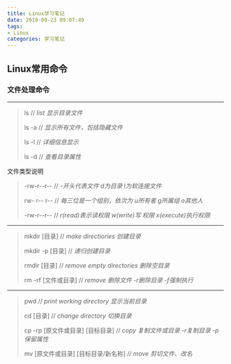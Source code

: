 ```yaml
---
title: Linux学习笔记
date: 2019-09-23 09:07:49
tags:
- Linux
categories: 学习笔记
---
```


## Linux常用命令

### 文件处理命令

---

> ls       // *list 显示目录文件*
>
> ls -a  // *显示所有文件，包括隐藏文件*
>
> ls -l   // *详细信息显示*
>
> ls -d  // *查看目录属性*

<!-- more -->

文件类型说明

> -rw-r--r--  // *-开头代表文件 d为目录 l为软连接文件*
>
> rw- r-- r--  // *每三位是一个组别，依次为 u所有者 g所属组 o其他人*
>
> -rw-r--r--   // *r(read)表示读权限 w(write)写 权限 x(execute)执行权限*

---

> mkdir [目录]    // *make directiories 创建目录*
>
> mkdir -p [目录] // *递归创建目录*
>
> rmdir [目录]   // *remove empty directories 删除空目录*
>
> rm -rf [文件或目录] // *remove 删除文件 -r删除目录 -f强制执行*

---

> pwd // *print working directory 显示当前目录*
>
> cd [目录]    // *change directory 切换目录*
>
> cp -rp [原文件或目录] [目标目录]  // *copy 复制文件或目录 -r复制目录 -p保留属性*
>
> mv [原文件或目录] [目标目录/新名称]  // *move 剪切文件、改名*